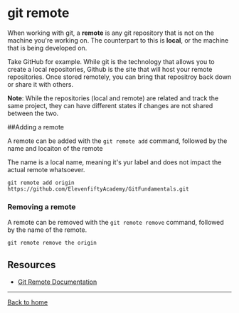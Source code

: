 # git remote

When working with git, a **remote** is any git repository that is not on the machine you're working on. The counterpart to this is **local**, or the machine that is being developed on.

Take GitHub for example. While git is the technology that allows you to create a local repositories, Github is the site that will host your remote repositories. Once stored remotely, you can bring that repositroy back down or share it with others.

**Note**: While the repositories (local and remote) are related and track the same project, they can have different states if changes are not shared between the two.

##Adding a remote

A remote can be added with the `git remote add` command, followed by the name and locaiton of the remote

The name is a local name, meaning it's yur label and does not impact the actual remote whatsoever.

```
git remote add origin https://github.com/ElevenfiftyAcademy/GitFundamentals.git
```
### Removing a remote

A remote can be removed with the `git remote remove` command, followed by the name of the remote.

```
git remote remove the origin
```

## Resources

- [Git Remote Documentation](https://git-scm.com/docs/git-remote)

---

[Back to home](../README.md)
